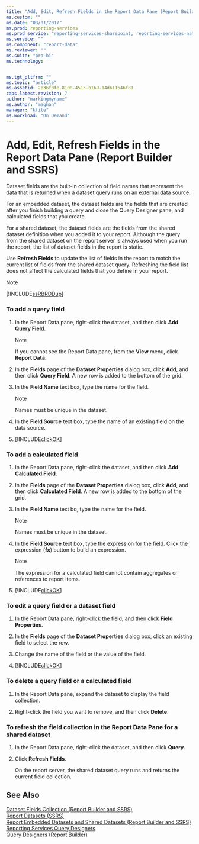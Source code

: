 ```yaml
---
title: "Add, Edit, Refresh Fields in the Report Data Pane (Report Builder and SSRS) | Microsoft Docs"
ms.custom: ""
ms.date: "03/01/2017"
ms.prod: reporting-services
ms.prod_service: "reporting-services-sharepoint, reporting-services-native"
ms.service: ""
ms.component: "report-data"
ms.reviewer: ""
ms.suite: "pro-bi"
ms.technology: 


ms.tgt_pltfrm: ""
ms.topic: "article"
ms.assetid: 2e36f0fe-8100-4513-b169-14d611646f81
caps.latest.revision: 7
author: "markingmyname"
ms.author: "maghan"
manager: "kfile"
ms.workload: "On Demand"
---
```

# Add, Edit, Refresh Fields in the Report Data Pane (Report Builder and SSRS)
  Dataset fields are the built-in collection of field names that represent the data that is returned when a dataset query runs on an external data source.  
  
 For an embedded dataset, the dataset fields are the fields that are created after you finish building a query and close the Query Designer pane, and calculated fields that you create.  
  
 For a shared dataset, the dataset fields are the fields from the shared dataset definition when you added it to your report. Although the query from the shared dataset on the report server is always used when you run the report, the list of dataset fields in the report is static.  
  
 Use **Refresh Fields** to update the list of fields in the report to match the current list of fields from the shared dataset query. Refreshing the field list does not affect the calculated fields that you define in your report.  
  
> [!NOTE]  
>  [!INCLUDE[ssRBRDDup](../../includes/ssrbrddup-md.md)]  
  
### To add a query field  
  
1.  In the Report Data pane, right-click the dataset, and then click **Add Query Field**.  
  
    > [!NOTE]  
    >  If you cannot see the Report Data pane, from the **View** menu, click **Report Data**.  
  
2.  In the **Fields** page of the **Dataset Properties** dialog box, click **Add**, and then click **Query Field**. A new row is added to the bottom of the grid.  
  
3.  In the **Field Name** text box, type the name for the field.  
  
    > [!NOTE]  
    >  Names must be unique in the dataset.  
  
4.  In the **Field Source** text box, type the name of an existing field on the data source.  
  
5.  [!INCLUDE[clickOK](../../includes/clickok-md.md)]  
  
### To add a calculated field  
  
1.  In the Report Data pane, right-click the dataset, and then click **Add Calculated Field**.  
  
2.  In the **Fields** page of the **Dataset Properties** dialog box, click **Add**, and then click **Calculated Field**. A new row is added to the bottom of the grid.  
  
3.  In the **Field Name** text bo, type the name for the field.  
  
    > [!NOTE]  
    >  Names must be unique in the dataset.  
  
4.  In the **Field Source** text box, type the expression for the field. Click the expression (**fx**) button to build an expression.  
  
    > [!NOTE]  
    >  The expression for a calculated field cannot contain aggregates or references to report items.  
  
5.  [!INCLUDE[clickOK](../../includes/clickok-md.md)]  
  
### To edit a query field or a dataset field  
  
1.  In the Report Data pane, right-click the field, and then click **Field Properties**.  
  
2.  In the **Fields** page of the **Dataset Properties** dialog box, click an existing field to select the row.  
  
3.  Change the name of the field or the value of the field.  
  
4.  [!INCLUDE[clickOK](../../includes/clickok-md.md)]  
  
### To delete a query field or a calculated field  
  
1.  In the Report Data pane, expand the dataset to display the field collection.  
  
2.  Right-click the field you want to remove, and then click **Delete**.  
  
### To refresh the field collection in the Report Data Pane for a shared dataset  
  
1.  In the Report Data pane, right-click the dataset, and then click **Query**.  
  
2.  Click **Refresh Fields**.  
  
     On the report server, the shared dataset query runs and returns the current field collection.  
  
## See Also  
 [Dataset Fields Collection &#40;Report Builder and SSRS&#41;](../../reporting-services/report-data/dataset-fields-collection-report-builder-and-ssrs.md)   
 [Report Datasets &#40;SSRS&#41;](../../reporting-services/report-data/report-datasets-ssrs.md)   
 [Report Embedded Datasets and Shared Datasets &#40;Report Builder and SSRS&#41;](../../reporting-services/report-data/report-embedded-datasets-and-shared-datasets-report-builder-and-ssrs.md)   
 [Reporting Services Query Designers](http://msdn.microsoft.com/library/07efd3f1-804f-45f7-b62a-3e727a3d9835)   
 [Query Designers &#40;Report Builder&#41;](http://msdn.microsoft.com/library/553f0d4e-8b1d-4148-9321-8b41a1e8e1b9)  
  
  
